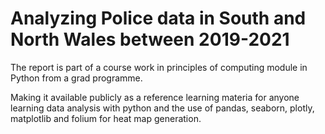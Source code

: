 # Analyzing Police data in South and North Wales between 2019-2021

The report is part of a course work in principles of computing module in Python from a grad programme.

Making it available publicly as a reference learning materia for anyone learning data analysis with python and the use of pandas, seaborn, plotly, matplotlib and folium for heat map generation.


